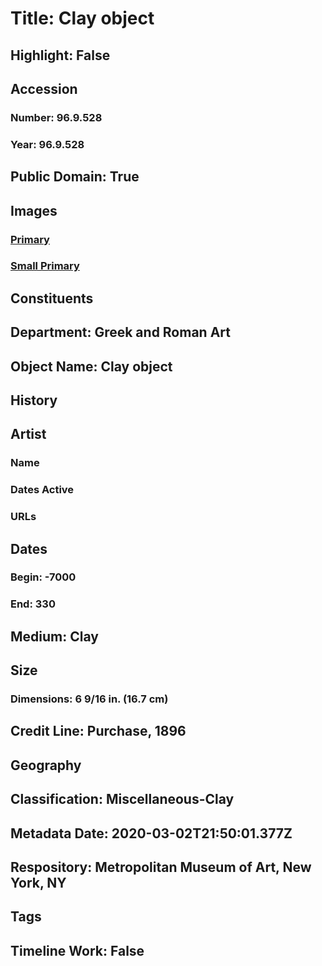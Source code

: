 # Title: Clay object
## Highlight: False
## Accession
### Number: 96.9.528
### Year: 96.9.528
## Public Domain: True
## Images
### [Primary](https://images.metmuseum.org/CRDImages/gr/original/969528.jpg)
### [Small Primary](https://images.metmuseum.org/CRDImages/gr/web-large/969528.jpg)
## Constituents
## Department: Greek and Roman Art
## Object Name: Clay object
## History
## Artist
### Name
### Dates Active
### URLs
## Dates
### Begin: -7000
### End: 330
## Medium: Clay
## Size
### Dimensions: 6 9/16 in. (16.7 cm)
## Credit Line: Purchase, 1896
## Geography
## Classification: Miscellaneous-Clay
## Metadata Date: 2020-03-02T21:50:01.377Z
## Respository: Metropolitan Museum of Art, New York, NY
## Tags
## Timeline Work: False
